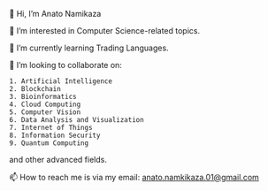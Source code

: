 
👋 Hi, I’m Anato Namikaza

👀 I’m interested in Computer Science-related topics.

🌱 I’m currently learning Trading Languages.

🤝 I’m looking to collaborate on:

    1. Artificial Intelligence
    2. Blockchain
    3. Bioinformatics
    4. Cloud Computing
    5. Computer Vision
    6. Data Analysis and Visualization
    7. Internet of Things
    8. Information Security
    9. Quantum Computing 
   
 and other advanced fields.
 
📫 How to reach me is via my email: anato.namkikaza.01@gmail.com

